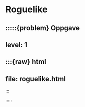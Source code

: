 # Roguelike

:::::{problem} Oppgave
---
level: 1
---

:::{raw} html
---
file: roguelike.html
---
:::

:::::
